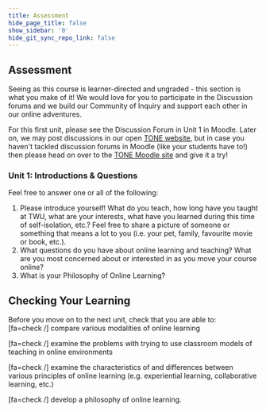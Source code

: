```yaml
---
title: Assessment
hide_page_title: false
show_sidebar: '0'
hide_git_sync_repo_link: false
---
```

## Assessment
Seeing as this course is learner-directed and ungraded - this section is what you make of it!
We would love for you to participate in the Discussion forums and we build our Community of Inquiry and support each other in our online adventures.

For this first unit, please see the Discussion Forum in Unit 1 in Moodle.  Later on, we may post discussions in our open [TONE website](http://multi-access.twu.ca/tone/april-2020/overview), but in case you haven't tackled discussion forums in Moodle (like your students have to!) then please head on over to the [TONE Moodle site](https://learn.twu.ca/course/view.php?id=13628&section=1) and give it a try!


### Unit 1: Introductions & Questions
Feel free to answer one or all of the following:
1. Please introduce yourself! What do you teach, how long have you taught at TWU, what are your interests, what have you learned during this time of self-isolation, etc.? Feel free to share a picture of someone or something that means a lot to you (i.e. your pet, family, favourite movie or book, etc.).
2. What questions do you have about online learning and teaching?  What are you most concerned about or interested in as you move your course online?
3. What is your Philosophy of Online Learning?



## Checking Your Learning

Before you move on to the next unit, check that you are able to:  
[fa=check /] compare various modalities of online learning

[fa=check /] examine the problems with trying to use classroom models of teaching in online environments

[fa=check /] examine the characteristics of and differences between various principles of online learning (e.g. experiential learning, collaborative learning, etc.)

[fa=check /] develop a philosophy of online learning.   
